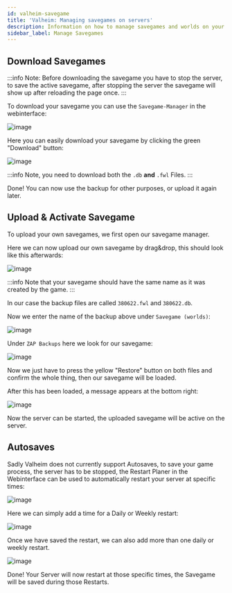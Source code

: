```yaml
---
id: valheim-savegame
title: 'Valheim: Managing savegames on servers'
description: Information on how to manage savegames and worlds on your Valheim server from ZAP-Hosting and how to add existing worlds to your server - ZAP-Hosting.com documentation
sidebar_label: Manage Savegames
---
```


## Download Savegames

:::info
Note: Before downloading the savegame you have to stop the server, to save the active savegame, after stopping the server the savegame will show up after reloading the page once.
:::

To download your savegame you can use the `Savegame-Manager` in the webinterface:

![image](https://user-images.githubusercontent.com/26007280/189886983-9b246ae8-7d83-4973-86d2-851949d52a5c.png)

Here you can easily download your savegame by clicking the green "Download" button:

![image](https://user-images.githubusercontent.com/26007280/189887012-54f92e39-800a-45eb-af5b-9a3c30c4c3e8.png)

:::info
Note, you need to download both the `.db` **and** `.fwl` Files.
:::

Done! You can now use the backup for other purposes, or upload it again later.

## Upload & Activate Savegame

To upload your own savegames, we first open our savegame manager.

Here we can now upload our own savegame by drag&drop, this should look like this afterwards:

![image](https://user-images.githubusercontent.com/26007280/189887043-55164074-792d-46bb-80c3-16989de2035b.png)

:::info
Note that your savegame should have the same name as it was created by the game.
:::

In our case the backup files are called `380622.fwl` and `380622.db`.

Now we enter the name of the backup above under `Savegame (worlds)`:

![image](https://user-images.githubusercontent.com/26007280/189887083-c83cf435-c0cb-4990-ac9b-100e06a7d387.png)

Under `ZAP Backups` here we look for our savegame:

![image](https://user-images.githubusercontent.com/26007280/189887123-3552aa33-6412-4cc4-b492-f3b299f0b435.png)

Now we just have to press the yellow "Restore" button on both files and confirm the whole thing, then our savegame will be loaded.

After this has been loaded, a message appears at the bottom right:

![image](https://user-images.githubusercontent.com/26007280/189887157-78f48712-1ff8-4b96-b6fe-6505cec941eb.png)

Now the server can be started, the uploaded savegame will be active on the server.



## Autosaves

Sadly Valheim does not currently support Autosaves, to save your game process, the server has to be stopped, the Restart Planer in the Webinterface can be used to automatically restart your server at specific times:

![image](https://user-images.githubusercontent.com/26007280/189887182-d028485b-bfc5-447c-a3a0-c4f14461c008.png)

Here we can simply add a time for a Daily or Weekly restart:

![image](https://user-images.githubusercontent.com/26007280/189887203-64517abe-d710-4e01-a4fd-73a479412ac1.png)

Once we have saved the restart, we can also add more than one daily or weekly restart.

![image](https://user-images.githubusercontent.com/26007280/189887229-fc946882-e6c2-43d4-941a-84bbf4def993.png)

Done! Your Server will now restart at those specific times, the Savegame will be saved during those Restarts.
